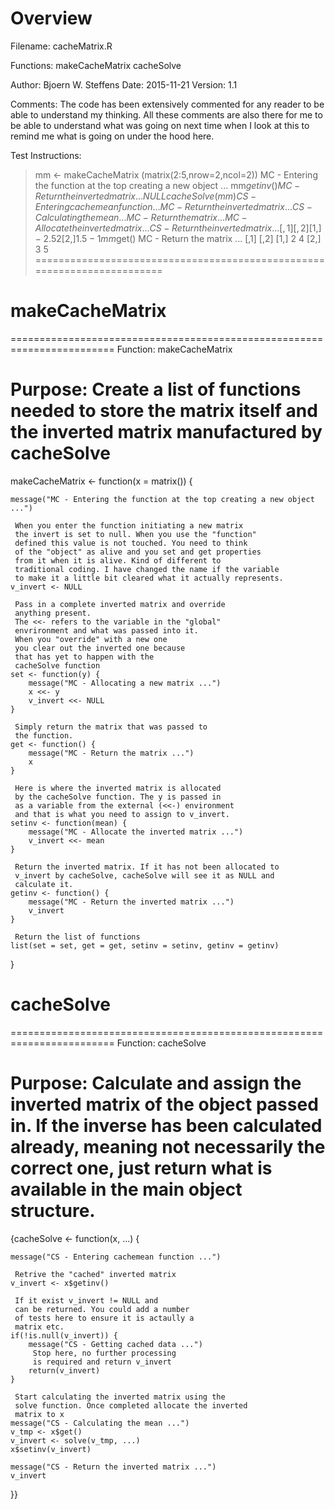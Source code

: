 # Overview

 Filename:     cacheMatrix.R

 Functions:    makeCacheMatrix
               cacheSolve

 Author:       Bjoern W. Steffens
 Date:         2015-11-21
 Version:      1.1

 Comments:     The code has been extensively
               commented for any reader to be able to
               understand my thinking. All these comments
               are also there for me to be able to understand
               what was going on next time when I look at this
               to remind me what is going on under the hood
               here.

 Test Instructions:

 > mm <- makeCacheMatrix (matrix(2:5,nrow=2,ncol=2))
 MC - Entering the function at the top creating a new object ...
 > mm$getinv()
 MC - Return the inverted matrix ...
 NULL
 > cacheSolve(mm)
 CS - Entering cachemean function ...
 MC - Return the inverted matrix ...
 CS - Calculating the mean ...
 MC - Return the matrix ...
 MC - Allocate the inverted matrix ...
 CS - Return the inverted matrix ...
 [,1] [,2]
 [1,] -2.5    2
 [2,]  1.5   -1
 > mm$get()
 MC - Return the matrix ...
 [,1] [,2]
 [1,]    2    4
 [2,]    3    5
 ========================================================================

# makeCacheMatrix

 ========================================================================
 Function:     makeCacheMatrix

 Purpose:      Create a list of functions needed to store the 
               matrix itself and the inverted matrix
               manufactured by cacheSolve
 ========================================================================
makeCacheMatrix <- function(x = matrix()) {
    
    message("MC - Entering the function at the top creating a new object ...")
    
     When you enter the function initiating a new matrix
     the invert is set to null. When you use the "function"
     defined this value is not touched. You need to think
     of the "object" as alive and you set and get properties
     from it when it is alive. Kind of different to 
     traditional coding. I have changed the name if the variable
     to make it a little bit cleared what it actually represents.
    v_invert <- NULL
    
     Pass in a complete inverted matrix and override
     anything present.
     The <<- refers to the variable in the "global"
     envrironment and what was passed into it.
     When you "override" with a new one
     you clear out the inverted one because
     that has yet to happen with the
     cacheSolve function
    set <- function(y) {
        message("MC - Allocating a new matrix ...")
        x <<- y
        v_invert <<- NULL
    }
    
     Simply return the matrix that was passed to
     the function.
    get <- function() {
        message("MC - Return the matrix ...")
        x
    }
    
     Here is where the inverted matrix is allocated
     by the cacheSolve function. The y is passed in 
     as a variable from the external (<<-) environment
     and that is what you need to assign to v_invert.
    setinv <- function(mean) {
        message("MC - Allocate the inverted matrix ...")
        v_invert <<- mean
    }
    
     Return the inverted matrix. If it has not been allocated to
     v_invert by cacheSolve, cacheSolve will see it as NULL and
     calculate it.
    getinv <- function() {
        message("MC - Return the inverted matrix ...")
        v_invert
    }
    
     Return the list of functions
    list(set = set, get = get, setinv = setinv, getinv = getinv)
    
}

# cacheSolve

 ========================================================================
 Function:     cacheSolve

 Purpose:      Calculate and assign the inverted matrix
               of the object passed in. If the inverse
               has been calculated already, meaning not
               necessarily the correct one, just return
               what is available in the main object structure.
 ========================================================================
{cacheSolve <- function(x, ...) {
  
    message("CS - Entering cachemean function ...")
    
     Retrive the "cached" inverted matrix
    v_invert <- x$getinv()
    
     If it exist v_invert != NULL and
     can be returned. You could add a number
     of tests here to ensure it is actaully a 
     matrix etc.
    if(!is.null(v_invert)) {
        message("CS - Getting cached data ...")
         Stop here, no further processing
         is required and return v_invert
        return(v_invert)
    }
    
     Start calculating the inverted matrix using the 
     solve function. Once completed allocate the inverted 
     matrix to x
    message("CS - Calculating the mean ...")
    v_tmp <- x$get()
    v_invert <- solve(v_tmp, ...)
    x$setinv(v_invert)
    
    message("CS - Return the inverted matrix ...")
    v_invert
    
}}



